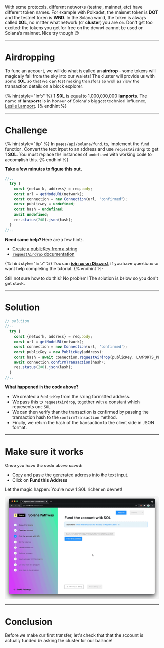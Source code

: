 With some protocols, different networks (testnet, mainnet, etc) have different token names. For example with Polkadot, the mainnet token is **DOT** and the testnet token is **WND**. In the Solana world, the token is always called **SOL**, no matter what network (or **cluster**) you are on. Don't get too excited: the tokens you get for free on the devnet cannot be used on Solana's mainnet. Nice try though 😉

----------------------------------

# Airdropping

To fund an account, we will do what is called an **airdrop** - some tokens will magically fall from the sky into our wallets! The cluster will provide us with some **SOL** so that we can test making transfers as well as view the transaction details on a block explorer.

{% hint style="info" %}
1 **SOL** is equal to 1,000,000,000 **lamports**. The name of **lamports** is in honour of Solana's biggest technical influence, [Leslie Lamport](https://en.wikipedia.org/wiki/Leslie_Lamport).
{% endhint %}

----------------------------------

# Challenge

{% hint style="tip" %}
In `pages/api/solana/fund.ts`, implement the `fund` function. Convert the text input to an address and use `requestAirdrop` to get 1 **SOL**. You must replace the instances of `undefined` with working code to accomplish this.
{% endhint %}

**Take a few minutes to figure this out.**

```typescript
//..
  try {
    const {network, address} = req.body;
    const url = getNodeURL(network);
    const connection = new Connection(url, "confirmed");
    const publicKey = undefined;
    const hash = undefined;
    await undefined;
    res.status(200).json(hash);
  }
//..
```

**Need some help?** Here are a few hints.
* [Create a publicKey from a string](https://solana-labs.github.io/solana-web3.js/classes/PublicKey.html#constructor)  
* [`requestAirdrop` documentation](https://solana-labs.github.io/solana-web3.js/classes/Connection.html#requestairdrop)


{% hint style="info" %}
You can [**join us on Discord**](https://discord.gg/fszyM7K), if you have questions or want help completing the tutorial.
{% endhint %}

Still not sure how to do this? No problem! The solution is below so you don't get stuck.

----------------------------------

# Solution

```typescript
// solution
//..
  try {
    const {network, address} = req.body;
    const url = getNodeURL(network);
    const connection = new Connection(url, 'confirmed');
    const publicKey = new PublicKey(address);
    const hash = await connection.requestAirdrop(publicKey, LAMPORTS_PER_SOL);
    await connection.confirmTransaction(hash);
    res.status(200).json(hash);
  }
//..
```

**What happened in the code above?**

* We created a `PublicKey` from the string formatted address.
* We pass this to `requestAirdrop`, together with a constant which represents one `SOL`
* We can then verify than the transaction is confirmed by passing the transaction hash to the `confirmTransaction` method.
* Finally, we return the hash of the transaction to the client side in JSON format.

----------------------------------

# Make sure it works

Once you have the code above saved:
* Copy and paste the generated address into the text input.   
* Click on **Fund this Address** 

Let the magic happen: You're now 1 SOL richer on devnet!

![](../../../.gitbook/assets/pathways/solana/solana-fund.gif)

----------------------------------

# Conclusion

Before we make our first transfer, let's check that that the account is actually funded by asking the cluster for our balance!
